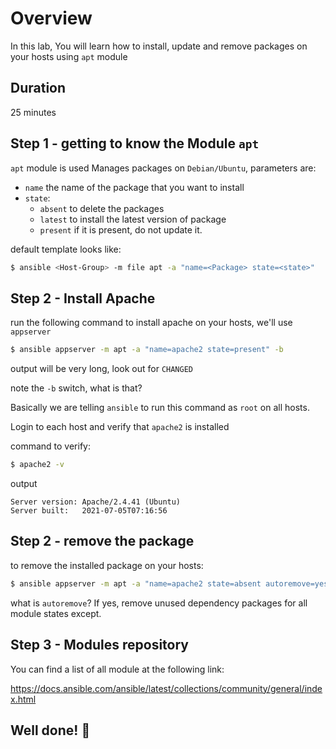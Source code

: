 <link rel='stylesheet' href='../assets/css/main.css'/>

# Overview

In this lab, You will learn how to install, update and remove packages on your hosts using `apt` module

## Duration

25 minutes

## Step 1 - getting to know the Module `apt`

`apt` module is used Manages packages on `Debian/Ubuntu`, parameters are:

- `name`  the name of the package that you want to install
- `state`:
  - `absent` to delete the packages
  - `latest` to install the latest version of package
  - `present` if it is present, do not update it.

default template looks like:

```bash
$ ansible <Host-Group> -m file apt -a "name=<Package> state=<state>"
```

## Step 2 - Install Apache

run the following command to install apache on your hosts, we'll use `appserver`

```bash
$ ansible appserver -m apt -a "name=apache2 state=present" -b
```

output will be very long, look out for `CHANGED`

note the `-b` switch, what is that?

Basically we are telling `ansible` to run this command as `root` on all hosts.

Login to each host and verify that `apache2` is installed

command to verify:

```bash
$ apache2 -v
```

output

```console
Server version: Apache/2.4.41 (Ubuntu)
Server built:   2021-07-05T07:16:56
```

## Step 2 - remove the package

to remove the installed package on your hosts:

```bash
$ ansible appserver -m apt -a "name=apache2 state=absent autoremove=yes" -b
```

what is `autoremove`?
If yes, remove unused dependency packages for all module states except.


## Step 3 - Modules repository

You can find a list of all module at the following link:

https://docs.ansible.com/ansible/latest/collections/community/general/index.html

## Well done! 👏